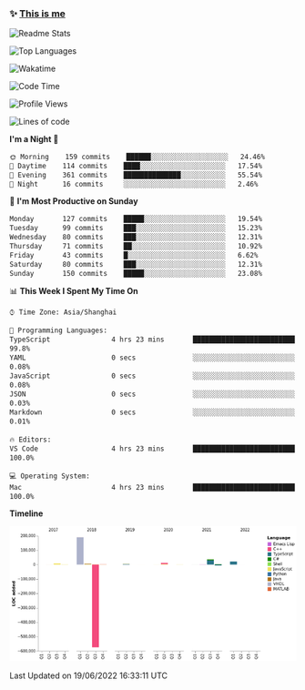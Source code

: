 <!--

**icyzeroice/icyzeroice** is a ✨ _special_ ✨ repository because its `README.md` (this file) appears on your GitHub profile.

Here are some ideas to get you started:

- 🔭 I’m currently working on ...
- 🌱 I’m currently learning ...
- 👯 I’m looking to collaborate on ...
- 🤔 I’m looking for help with ...
- 💬 Ask me about ...
- 📫 How to reach me: ...
- 😄 Pronouns: ...
- ⚡ Fun fact: ...

-->

### ✨ [This is me](https://shakugan.fandom.com/wiki/Serment)

![Readme Stats](https://github-readme-stats.vercel.app/api?username=icyzeroice)

![Top Languages](https://github-readme-stats.vercel.app/api/top-langs/?username=icyzeroice&exclude_repo=scutie2015-digimon&layout=compact&langs_count=5)

![Wakatime](https://github-readme-stats.vercel.app/api/wakatime?username=icyzeroice)

<!--START_SECTION:waka-->
![Code Time](http://img.shields.io/badge/Code%20Time-0%20secs-blue)

![Profile Views](http://img.shields.io/badge/Profile%20Views-0-blue)

![Lines of code](https://img.shields.io/badge/From%20Hello%20World%20I%27ve%20Written--294%20Thousand%20lines%20of%20code-blue)

**I'm a Night 🦉** 

```text
🌞 Morning    159 commits    ██████░░░░░░░░░░░░░░░░░░░   24.46% 
🌆 Daytime    114 commits    ████░░░░░░░░░░░░░░░░░░░░░   17.54% 
🌃 Evening    361 commits    ██████████████░░░░░░░░░░░   55.54% 
🌙 Night      16 commits     ░░░░░░░░░░░░░░░░░░░░░░░░░   2.46%

```
📅 **I'm Most Productive on Sunday** 

```text
Monday       127 commits    █████░░░░░░░░░░░░░░░░░░░░   19.54% 
Tuesday      99 commits     ███░░░░░░░░░░░░░░░░░░░░░░   15.23% 
Wednesday    80 commits     ███░░░░░░░░░░░░░░░░░░░░░░   12.31% 
Thursday     71 commits     ██░░░░░░░░░░░░░░░░░░░░░░░   10.92% 
Friday       43 commits     █░░░░░░░░░░░░░░░░░░░░░░░░   6.62% 
Saturday     80 commits     ███░░░░░░░░░░░░░░░░░░░░░░   12.31% 
Sunday       150 commits    █████░░░░░░░░░░░░░░░░░░░░   23.08%

```


📊 **This Week I Spent My Time On** 

```text
⌚︎ Time Zone: Asia/Shanghai

💬 Programming Languages: 
TypeScript               4 hrs 23 mins       █████████████████████████   99.8% 
YAML                     0 secs              ░░░░░░░░░░░░░░░░░░░░░░░░░   0.08% 
JavaScript               0 secs              ░░░░░░░░░░░░░░░░░░░░░░░░░   0.08% 
JSON                     0 secs              ░░░░░░░░░░░░░░░░░░░░░░░░░   0.03% 
Markdown                 0 secs              ░░░░░░░░░░░░░░░░░░░░░░░░░   0.01%

🔥 Editors: 
VS Code                  4 hrs 23 mins       █████████████████████████   100.0%

💻 Operating System: 
Mac                      4 hrs 23 mins       █████████████████████████   100.0%

```

**Timeline**

![Chart not found](https://raw.githubusercontent.com/icyzeroice/icyzeroice/main/charts/bar_graph.png) 


 Last Updated on 19/06/2022 16:33:11 UTC
<!--END_SECTION:waka-->

<!--

### Related
- https://github.com/abhisheknaiidu/awesome-github-profile-readme
- https://github.com/coderjojo/creative-profile-readme
- https://github.com/elangosundar/awesome-README-templates
- https://github.com/durgeshsamariya/awesome-github-profile-readme-templates
- https://github.com/anmol098/waka-readme-stats

-->

